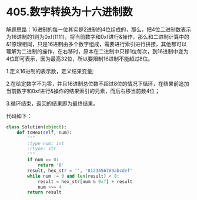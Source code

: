 # 405.数字转换为十六进制数

解题思路：16进制的每一位其实是2进制的4位组成的，那么，把4位二进制数表示为16进制的1则为0xf(1111)，将当前数字和0xf进行&操作，那么和二进制计算中的&1原理相同，只是16进制由多个数字组成，需要进行索引进行拼接，其他都可以理解为二进制的操作，在右移时，原本在二进制中只移1位每次，到16进制中变为4位即可表示，因为最高32位，所以要限制16进制不能超过8位。

1.定义16进制的表示数，定义结果变量;

2.在给定数字不为零，并且16进制总位数不超过8位的情况下循环，在结果前追加当前数字和0xf进行&操作的结果索引的元素，而后右移当前数4位；

3.循环结束，返回的结果即为最终结果。

代码如下：

```python
class Solution(object):
    def toHex(self, num):
        """
        :type num: int
        :rtype: str
        """
        if num == 0:
            return '0'
        result, hex_str = '', '0123456789abcdef'
        while num != 0 and len(result) < 8:
            result = hex_str[num & 0xf] + result
            num >>= 4
        return result
```
